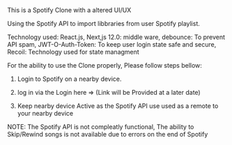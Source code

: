 This is a Spotify Clone with a altered UI/UX

Using the Spotify API to import libbraries from user Spotify playlist.

Technology used:
React.js, Next,js 12.0: middle ware,
debounce: To prevent API spam,
JWT-O-Auth-Token: To keep user login state safe and secure,
Recoil: Technology used for state managment

For the ability to use the Clone properly, Please follow steps bellow:

1. Login to Spotify on a nearby device.

2. log in via the Login here => (Link will be Provided at a later date)

3. Keep nearby device Active as the Spotify API use used as a remote to your nearby device

NOTE: The Spotify API is not compleatly functional, The ability to Skip/Rewind songs is not available due to errors on the end of Spotify
